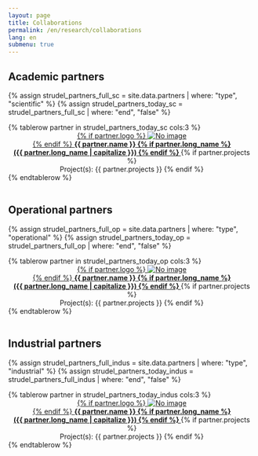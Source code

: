```yaml
---
layout: page
title: Collaborations
permalink: /en/research/collaborations
lang: en
submenu: true
---
```


## Academic partners
{% assign strudel_partners_full_sc = site.data.partners | where: "type", "scientific" %}
{% assign strudel_partners_today_sc = strudel_partners_full_sc | where: "end", "false" %}

<table class='width-100'>
  {% tablerow partner in strudel_partners_today_sc cols:3 %}
    <div align="center">
      <a href="{{ partner.site }}">
        {% if partner.logo %}
        <img class="large-logo" src="{{ partner.logo }}" alt="No image"/>
        <br>
        {% endif %}
        <b> {{ partner.name }}
		{% if partner.long_name %}
		<br> ({{ partner.long_name | capitalize }})
		{% endif %}
		</b>
      </a>
     {% if partner.projects %}
		<br> Project(s): {{ partner.projects }}
		{% endif %}
    </div>
  {% endtablerow %}
</table>

## Operational partners
{% assign strudel_partners_full_op = site.data.partners | where: "type", "operational" %}
{% assign strudel_partners_today_op = strudel_partners_full_op | where: "end", "false" %}

<table class='width-100'>
  {% tablerow partner in strudel_partners_today_op cols:3 %}
    <div align="center">
      <a href="{{ partner.site }}">
        {% if partner.logo %}
        <img class="large-logo" src="{{ partner.logo }}" alt="No image"/>
        <br>
        {% endif %}
        <b> {{ partner.name }}
		{% if partner.long_name %}
		<br> ({{ partner.long_name | capitalize }})
		{% endif %}
		</b>
      </a>
	   {% if partner.projects %}
		<br> Project(s): {{ partner.projects }}
		{% endif %}
    </div>
  {% endtablerow %}
</table>

## Industrial partners
{% assign strudel_partners_full_indus = site.data.partners | where: "type", "industrial" %}
{% assign strudel_partners_today_indus = strudel_partners_full_indus | where: "end", "false" %}

<table class='width-100'>
  {% tablerow partner in strudel_partners_today_indus cols:3 %}
    <div align="center">
      <a href="{{ partner.site }}">
        {% if partner.logo %}
        <img class="large-logo" src="{{ partner.logo }}" alt="No image"/>
        <br>
        {% endif %}
        <b> {{ partner.name }}
				{% if partner.long_name %}
		<br> ({{ partner.long_name | capitalize }})
		{% endif %}
		</b>
      </a>
	   {% if partner.projects %}
		<br> Project(s): {{ partner.projects }}
		{% endif %}
    </div>
  {% endtablerow %}
</table>
